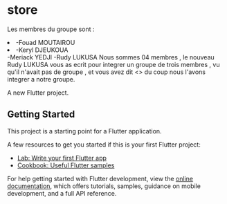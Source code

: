 # store
Les membres du groupe sont :
<li>-Fouad MOUTAIROU</li>
<li>-Keryl DJEUKOUA</li>
-Meriack YEDJI
-Rudy LUKUSA
Nous sommes 04 membres , le nouveau Rudy LUKUSA vous as ecrit pour integrer un groupe de trois membres , vu qu'il n'avait pas de groupe , et vous avez dit <<oui pas de souci>> du coup nous l'avons integrer a notre groupe.

A new Flutter project.

## Getting Started

This project is a starting point for a Flutter application.

A few resources to get you started if this is your first Flutter project:

- [Lab: Write your first Flutter app](https://docs.flutter.dev/get-started/codelab)
- [Cookbook: Useful Flutter samples](https://docs.flutter.dev/cookbook)

For help getting started with Flutter development, view the
[online documentation](https://docs.flutter.dev/), which offers tutorials,
samples, guidance on mobile development, and a full API reference.
